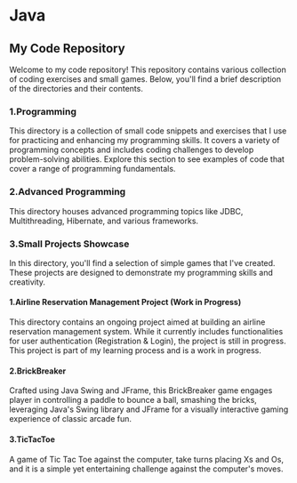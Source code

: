 # Java
## My Code Repository
Welcome to my code repository! This repository contains various collection of coding exercises and small games. Below, you'll find a brief description of the directories and their contents.

### 1.Programming
This directory is a collection of small code snippets and exercises that I use for practicing and enhancing my programming skills. It covers a variety of programming concepts and includes coding challenges to develop problem-solving abilities. Explore this section to see examples of code that cover a range of programming fundamentals.

### 2.Advanced Programming
This directory houses advanced programming topics like JDBC, Multithreading, Hibernate, and various frameworks.

### 3.Small Projects Showcase
In this directory, you'll find a selection of simple games that I've created. These projects are designed to demonstrate my programming skills and creativity.

#### 1.Airline Reservation Management Project (Work in Progress)
This directory contains an ongoing project aimed at building an airline reservation management system. While it currently includes functionalities for user authentication (Registration & Login), the project is still in progress.
This project is part of my learning process and is a work in progress.

#### 2.BrickBreaker
Crafted using Java Swing and JFrame, this BrickBreaker game engages player in controlling a paddle to bounce a ball, smashing the bricks, leveraging Java's Swing library and JFrame for a visually interactive gaming experience of classic arcade fun.

#### 3.TicTacToe
A game of Tic Tac Toe against the computer, take turns placing Xs and Os, and it is a simple yet entertaining challenge against the computer's moves.
